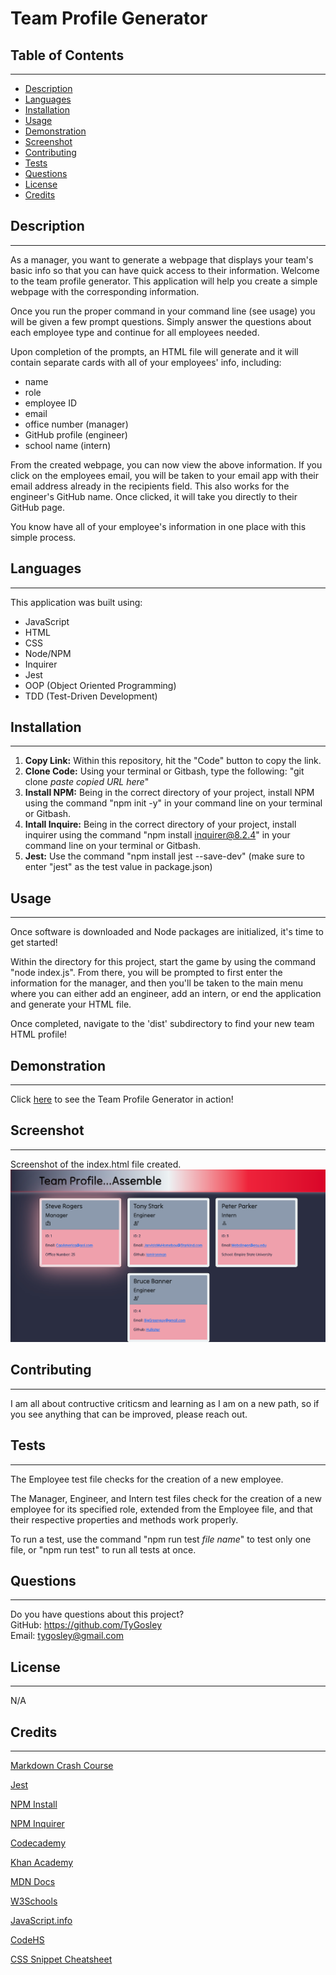 # Team Profile Generator

## Table of Contents

___

* [Description](#description)
* [Languages](#languages)
* [Installation](#installation)
* [Usage](#usage)
* [Demonstration](#demonstration)
* [Screenshot](#screenshot)
* [Contributing](#contributing)
* [Tests](#tests)
* [Questions](#questions)
* [License](#license)
* [Credits](#credits)

## Description

___

As a manager, you want to generate a webpage that displays your team's basic info so that you can have quick access to their information. Welcome to the team profile generator.  This application will help you create a simple webpage with the corresponding information.

Once you run the proper command in your command line (see usage) you will be given a few prompt questions.  Simply answer the questions about each employee type and continue for all employees needed.

Upon completion of the prompts, an HTML file will generate and it will contain separate cards with all of your employees' info, including:

* name
* role
* employee ID
* email
* office number (manager)
* GitHub profile (engineer)
* school name (intern)

From the created webpage, you can now view the above information.  If you click on the employees email, you will be taken to your email app with their email address already in the recipients field. This also works for the engineer's GitHub name.  Once clicked, it will take you directly to their GitHub page.

You know have all of your employee's information in one place with this simple process.

## Languages

___
This application was built using:

* JavaScript
* HTML
* CSS
* Node/NPM
* Inquirer
* Jest
* OOP (Object Oriented Programming)
* TDD (Test-Driven Development)

## Installation

___

1. **Copy Link:** Within this repository, hit the "Code" button to copy the link.
1. **Clone Code:** Using your terminal or Gitbash, type the following:  "git clone *paste copied URL here*"
1. **Install NPM:** Being in the correct directory of your project, install NPM using the command "npm init -y" in your command line on your terminal or Gitbash.
1. **Intall Inquire:** Being in the correct directory of your project, install inquirer using the command "npm install inquirer@8.2.4" in your command line on your terminal or Gitbash.
1. **Jest:** Use the command "npm install jest --save-dev" (make sure to enter "jest" as the test value in package.json)

## Usage

___

Once software is downloaded and Node packages are initialized, it's time to get started!

Within the directory for this project, start the game by using the command "node index.js". From there, you will be prompted to first enter the information for the manager, and then you'll be taken to the main menu where you can either add an engineer, add an intern, or end the application and generate your HTML file.

Once completed, navigate to the 'dist' subdirectory to find your new team HTML profile!

## Demonstration

___

Click [here](https://drive.google.com/file/d/13ZRr9mMGcIVyYjcc97YfvsTegwQ0tO1r/view) to see the Team Profile Generator in action!

## Screenshot

___

Screenshot of the index.html file created.
!["Team Profile Generated](./Main/images/team-assembled-profile-gen.png)

## Contributing

___

I am all about contructive criticsm and learning as I am on a new path, so if you see anything that can be improved, please reach out.

## Tests

___

The Employee test file checks for the creation of a new employee.

The Manager, Engineer, and Intern test files check for the creation of a new employee for its specified role, extended from the Employee file, and that their respective properties and methods work properly.

To run a test, use the command "npm run test *file name*" to test only one file, or "npm run test" to run all tests at once.

## Questions

___

Do you have questions about this project?  
GitHub: https://github.com/TyGosley  
Email: tygosley@gmail.com

## License

___

N/A

## Credits

___

[Markdown Crash Course](https://www.youtube.com/watch?v=HUBNt18RFbo)

[Jest](https://jestjs.io/docs/getting-started)

[NPM Install](https://docs.npmjs.com/cli/v6/commands/npm-init)

[NPM Inquirer](https://www.npmjs.com/package/inquirer)

[Codecademy](https://www.codecademy.com/learn)

[Khan Academy](https://www.khanacademy.org/)

[MDN Docs](https://developer.mozilla.org/en-US/)

[W3Schools](https://www.w3schools.com/js/default.asp)

[JavaScript.info](https://javascript.info/)

[CodeHS](https://codehs.com/)

[CSS Snippet Cheatsheet](https://github.com/TyGosley/css-snippet-cheatsheet)
